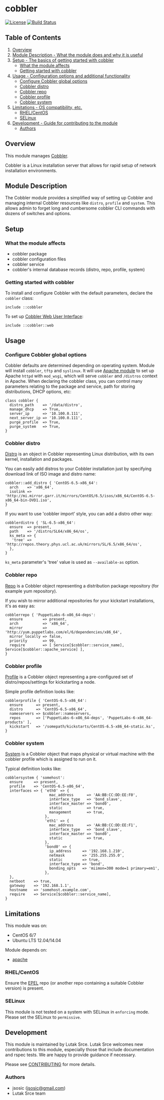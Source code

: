 # cobbler

[![License](https://img.shields.io/github/license/voxpupuli/puppet-rabbitmq.svg)](https://github.com/lutak-srce/cobbler/blob/master/LICENSE)
[![Build Status](https://travis-ci.org/lutak-srce/cobbler.svg?branch=master)](https://travis-ci.org/lutak-srce/cobbler)

## Table of Contents

1. [Overview](#overview)
2. [Module Description - What the module does and why it is useful](#module-description)
3. [Setup - The basics of getting started with cobbler](#setup)
    * [What the module affects](#what-the-module-affects)
    * [Getting started with cobbler](#getting-started-with-cobbler)
4. [Usage - Configuration options and additional functionality](#usage)
    * [Configure Cobbler global options](#configure-cobbler-global-options)
    * [Cobbler distro](#cobbler-distro)
    * [Cobbler repo](#cobbler-repo)
    * [Cobbler profile](#cobbler-profile)
    * [Cobbler system](#cobbler-system)
5. [Limitations - OS compatibility, etc.](#limitations)
    * [RHEL/CentOS](#rhelcentos)
    * [SELinux](#selinux)
6. [Development - Guide for contributing to the module](#development)
    * [Authors](#authors)

## Overview

This module manages [Cobbler](https://cobbler.github.io/).

Cobbler is a Linux installation server that allows for rapid setup of network
installation environments.

## Module Description

The Cobbler module provides a simplified way of setting up Cobbler and
managing internal Cobbler resources like `distro`, `profile` and `system`.
This allows admin to forget long and cumbersome cobbler CLI commands with
dozens of switches and options.

## Setup

### What the module affects

* cobbler package
* cobbler configuration files
* cobbler service
* cobbler's internal database records (distro, repo, profile, system)

### Getting started with cobbler

To install and configure Cobbler with the default parameters, declare the
`cobbler` class:

```puppet
include ::cobbler
```

To set up [Cobbler Web User Interface](http://cobbler.github.io/manuals/2.8.0/5_-_Web_Interface.html):

```puppet
include ::cobbler::web
```

## Usage

### Configure Cobbler global options

Cobbler defaults are determined depending on operating system. Module will
install `cobbler`, `tftp` and `syslinux`. It will use
[Apache module](https://github.com/puppetlabs/puppetlabs-apache)
to set up Apache `httpd` with `mod_wsgi`, which will serve `cobbler` and
`/distros` context in Apache.
When declaring the cobbler class, you can control many parameters relating
to the package and service, path for storing distributions, DHCP options,
etc:

```puppet
class cobbler {
  distro_path    => '/data/distro',
  manage_dhcp    => True,
  server_ip      => '10.100.0.111',
  next_server_ip => '10.100.0.111',
  purge_profile  => True,
  purge_system   => True,
}
```

### Cobbler distro

[Distro](https://cobbler.github.io/manuals/2.8.0/3/1/1_-_Distros.html) is an
object in Cobbler representing Linux distribution, with its own kernel,
installation and packages.

You can easily add distros to your Cobbler installation just by specifying
download link of ISO image and distro name:

```puppet
cobbler::add_distro { 'CentOS-6.5-x86_64':
  arch    => 'x86_64',
  isolink => 'http://mi.mirror.garr.it/mirrors/CentOS/6.5/isos/x86_64/CentOS-6.5-x86_64-bin-DVD1.iso',
}
```

If you want to use 'cobbler import' style, you can add a distro other way:

```puppet
cobblerdistro { 'SL-6.5-x86_64':
  ensure  => present,
  path    => '/distro/SL64/x86_64/os',
  ks_meta => {
   'tree' => 'http://repos.theory.phys.ucl.ac.uk/mirrors/SL/6.5/x86_64/os',
  },
}
```

`ks_meta` parameter's 'tree' value is used as `--available-as` option.

### Cobbler repo

[Repo](https://cobbler.github.io/manuals/2.8.0/3/1/5_-_Repos.html) is a
Cobbler object representing a distribution package repository (for
example yum repository).

If you wish to mirror additional repositories for your kickstart
installations, it's as easy as:

```puppet
cobblerrepo { 'PuppetLabs-6-x86_64-deps':
  ensure         => present,
  arch           => 'x86_64',
  mirror         => 'http://yum.puppetlabs.com/el/6/dependencies/x86_64',
  mirror_locally => false,
  priority       => 99,
  require        => [ Service[$cobbler::service_name], Service[$cobbler::apache_service] ],
}
```

### Cobbler profile

[Profile](https://cobbler.github.io/manuals/2.8.0/3/1/2_-_Profiles_and_Sub-Profiles.html)
is a Cobbler object representing a pre-configured set of distro/repos/settings for
kickstarting a node.

Simple profile definition looks like:

```puppet
cobblerprofile { 'CentOS-6.5-x86_64':
  ensure      => present,
  distro      => 'CentOS-6.5-x86_64',
  nameservers => $cobbler::nameservers,
  repos       => ['PuppetLabs-6-x86_64-deps', 'PuppetLabs-6-x86_64-products' ],
  kickstart   => '/somepath/kickstarts/CentOS-6.5-x86_64-static.ks',
}
```

### Cobbler system

[System](https://cobbler.github.io/manuals/2.8.0/3/1/3_-_Systems.html) is a
Cobbler object that maps physical or virtual machine with the cobbler profile
which is assigned to run on it.

Typical definition looks like:

```puppet
cobblersystem { 'somehost':
  ensure     => present,
  profile    => 'CentOS-6.5-x86_64',
  interfaces => { 'eth0' => {
                    mac_address      => 'AA:BB:CC:DD:EE:F0',
                    interface_type   => 'bond_slave',
                    interface_master => 'bond0',
                    static           => true,
                    management       => true,
                  },
                  'eth1' => {
                    mac_address      => 'AA:BB:CC:DD:EE:F1',
                    interface_type   => 'bond_slave',
                    interface_master => 'bond0',
                    static           => true,
                  },
                  'bond0' => {
                    ip_address     => '192.168.1.210',
                    netmask        => '255.255.255.0',
                    static         => true,
                    interface_type => 'bond',
                    bonding_opts   => 'miimon=300 mode=1 primary=em1',
                  },
  },
  netboot    => true,
  gateway    => '192.168.1.1',
  hostname   => 'somehost.example.com',
  require    => Service[$cobbler::service_name],
}
```

## Limitations

This module was on:
* CentOS 6/7
* Ubuntu LTS 12.04/14.04

Module depends on:
* [apache](http://forge.puppetlabs.com/puppetlabs/apache)

### RHEL/CentOS

Ensure the [EPEL](https://fedoraproject.org/wiki/EPEL) repo (or another repo
containing a suitable Cobbler version) is present.

### SELinux

This module is not tested on a system with SELinux in `enforcing` mode.
Please set the SELinux to `permissive`.

## Development

This module is maintained by Lutak Srce. Lutak Srce welcomes new contributions
to this module, especially those  that include documentation and rspec tests.
We are happy to provide guidance if necessary.

Please see [CONTRIBUTING](CONTRIBUTING.md) for more details.

### Authors

* jsosic (jsosic@gmail.com)
* Lutak Srce team
